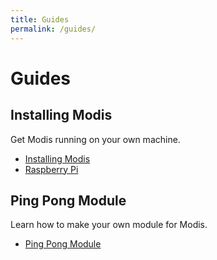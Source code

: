 ```yaml
---
title: Guides
permalink: /guides/
---
```

# Guides

## Installing Modis

Get Modis running on your own machine.

- [Installing Modis](./guides/setup.md)
- [Raspberry Pi](./guides/raspberry-pi.md)

## Ping Pong Module

Learn how to make your own module for Modis.

- [Ping Pong Module](./guides/ping-pong.md)